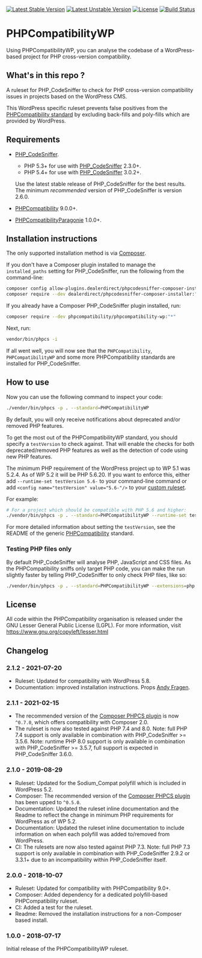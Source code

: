 [![Latest Stable Version](https://poser.pugx.org/phpcompatibility/phpcompatibility-wp/v/stable.png)](https://packagist.org/packages/phpcompatibility/phpcompatibility-wp)
[![Latest Unstable Version](https://poser.pugx.org/phpcompatibility/phpcompatibility-wp/v/unstable.png)](https://packagist.org/packages/phpcompatibility/phpcompatibility-wp)
[![License](https://poser.pugx.org/phpcompatibility/phpcompatibility-wp/license.png)](https://github.com/PHPCompatibility/PHPCompatibilityWP/blob/master/LICENSE)
[![Build Status](https://github.com/PHPCompatibility/PHPCompatibilityWP/workflows/CI/badge.svg?branch=master)](https://github.com/PHPCompatibility/PHPCompatibilityWP/actions)

# PHPCompatibilityWP

Using PHPCompatibilityWP, you can analyse the codebase of a WordPress-based project for PHP cross-version compatibility.


## What's in this repo ?

A ruleset for PHP_CodeSniffer to check for PHP cross-version compatibility issues in projects based on the WordPress CMS.

This WordPress specific ruleset prevents false positives from the [PHPCompatibility standard](https://github.com/PHPCompatibility/PHPCompatibility) by excluding back-fills and poly-fills which are provided by WordPress.


## Requirements

* [PHP_CodeSniffer](https://github.com/squizlabs/PHP_CodeSniffer).
    * PHP 5.3+ for use with [PHP_CodeSniffer](https://github.com/squizlabs/PHP_CodeSniffer) 2.3.0+.
    * PHP 5.4+ for use with [PHP_CodeSniffer](https://github.com/squizlabs/PHP_CodeSniffer) 3.0.2+.

    Use the latest stable release of PHP_CodeSniffer for the best results.
    The minimum _recommended_ version of PHP_CodeSniffer is version 2.6.0.
* [PHPCompatibility](https://github.com/PHPCompatibility/PHPCompatibility) 9.0.0+.
* [PHPCompatibilityParagonie](https://github.com/PHPCompatibility/PHPCompatibilityParagonie) 1.0.0+.


## Installation instructions

The only supported installation method is via [Composer](https://getcomposer.org/).

If you don't have a Composer plugin installed to manage the `installed_paths` setting for PHP_CodeSniffer, run the following from the command-line:
```bash
composer config allow-plugins.dealerdirect/phpcodesniffer-composer-installer true
composer require --dev dealerdirect/phpcodesniffer-composer-installer:"^0.7" phpcompatibility/phpcompatibility-wp:"*"
```

If you already have a Composer PHP_CodeSniffer plugin installed, run:
```bash
composer require --dev phpcompatibility/phpcompatibility-wp:"*"
```

Next, run:
```bash
vendor/bin/phpcs -i
```
If all went well, you will now see that the `PHPCompatibility`, `PHPCompatibilityWP` and some more PHPCompatibility standards are installed for PHP_CodeSniffer.


## How to use

Now you can use the following command to inspect your code:
```bash
./vendor/bin/phpcs -p . --standard=PHPCompatibilityWP
```

By default, you will only receive notifications about deprecated and/or removed PHP features.

To get the most out of the PHPCompatibilityWP standard, you should specify a `testVersion` to check against. That will enable the checks for both deprecated/removed PHP features as well as the detection of code using new PHP features.

The minimum PHP requirement of the WordPress project up to WP 5.1 was 5.2.4. As of WP 5.2 it will be PHP 5.6.20. If you want to enforce this, either add `--runtime-set testVersion 5.6-` to your command-line command or add `<config name="testVersion" value="5.6-"/>` to your [custom ruleset](https://github.com/PHPCompatibility/PHPCompatibility#using-a-custom-ruleset).

For example:
```bash
# For a project which should be compatible with PHP 5.6 and higher:
./vendor/bin/phpcs -p . --standard=PHPCompatibilityWP --runtime-set testVersion 5.6-
```

For more detailed information about setting the `testVersion`, see the README of the generic [PHPCompatibility](https://github.com/PHPCompatibility/PHPCompatibility#sniffing-your-code-for-compatibility-with-specific-php-versions) standard.


### Testing PHP files only

By default PHP_CodeSniffer will analyse PHP, JavaScript and CSS files. As the PHPCompatibility sniffs only target PHP code, you can make the run slightly faster by telling PHP_CodeSniffer to only check PHP files, like so:
```bash
./vendor/bin/phpcs -p . --standard=PHPCompatibilityWP --extensions=php --runtime-set testVersion 5.6-
```

## License

All code within the PHPCompatibility organisation is released under the GNU Lesser General Public License (LGPL). For more information, visit https://www.gnu.org/copyleft/lesser.html


## Changelog

### 2.1.2 - 2021-07-20

- Ruleset: Updated for compatibility with WordPress 5.8.
- Documentation: improved installation instructions. Props [Andy Fragen](https://github.com/afragen).

### 2.1.1 - 2021-02-15

- The recommended version of the [Composer PHPCS plugin] is now `^0.7.0`, which offers compatibility with Composer 2.0.
- The ruleset is now also tested against PHP 7.4 and 8.0.
    Note: full PHP 7.4 support is only available in combination with PHP_CodeSniffer >= 3.5.6.
    Note: runtime PHP 8.0 support is only available in combination with PHP_CodeSniffer >= 3.5.7, full support is expected in PHP_CodeSniffer 3.6.0.

### 2.1.0 - 2019-08-29

- Ruleset: Updated for the Sodium_Compat polyfill which is included in WordPress 5.2.
- Composer: The recommended version of the [Composer PHPCS plugin] has been upped to `^0.5.0`.
- Documentation: Updated the ruleset inline documentation and the Readme to reflect the change in minimum PHP requirements for WordPress as of WP 5.2.
- Documentation: Updated the ruleset inline documentation to include information on when each polyfill was added to/removed from WordPress.
- CI: The rulesets are now also tested against PHP 7.3.
    Note: full PHP 7.3 support is only available in combination with PHP_CodeSniffer 2.9.2 or 3.3.1+ due to an incompatibility within PHP_CodeSniffer itself.

### 2.0.0 - 2018-10-07

- Ruleset: Updated for compatibility with PHPCompatibility 9.0+.
- Composer: Added dependency for a dedicated polyfill-based PHPCompatibility ruleset.
- CI: Added a test for the ruleset.
- Readme: Removed the installation instructions for a non-Composer based install.

### 1.0.0 - 2018-07-17

Initial release of the PHPCompatibilityWP ruleset.

[Composer PHPCS plugin]: https://github.com/Dealerdirect/phpcodesniffer-composer-installer/
